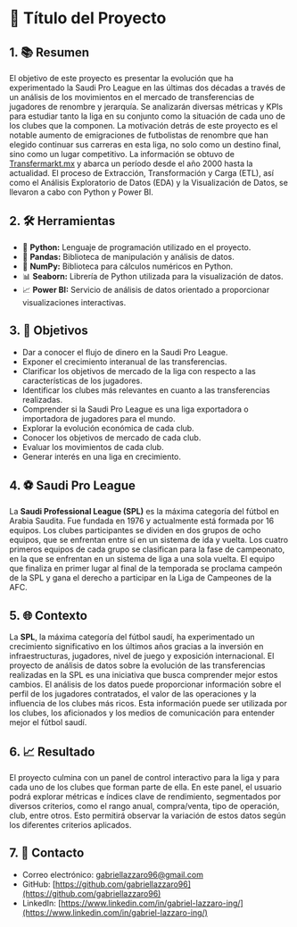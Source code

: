 # 🚀 Título del Proyecto

## 1. 📚 Resumen
El objetivo de este proyecto es presentar la evolución que ha experimentado la Saudi Pro League en las últimas dos décadas a través de un análisis de los movimientos en el mercado de transferencias de jugadores de renombre y jerarquía. Se analizarán diversas métricas y KPIs para estudiar tanto la liga en su conjunto como la situación de cada uno de los clubes que la componen. La motivación detrás de este proyecto es el notable aumento de emigraciones de futbolistas de renombre que han elegido continuar sus carreras en esta liga, no solo como un destino final, sino como un lugar competitivo. La información se obtuvo de [Transfermarkt.mx](https://www.transfermarkt.mx) y abarca un período desde el año 2000 hasta la actualidad. El proceso de Extracción, Transformación y Carga (ETL), así como el Análisis Exploratorio de Datos (EDA) y la Visualización de Datos, se llevaron a cabo con Python y Power BI.

## 2. 🛠️ Herramientas
- 🐍 **Python:** Lenguaje de programación utilizado en el proyecto.
- 🐼 **Pandas:** Biblioteca de manipulación y análisis de datos.
- 🔢 **NumPy:** Biblioteca para cálculos numéricos en Python.
- 📊 **Seaborn:** Librería de Python utilizada para la visualización de datos.
- 📈 **Power BI:** Servicio de análisis de datos orientado a proporcionar visualizaciones interactivas.

## 3. 🎯 Objetivos
- Dar a conocer el flujo de dinero en la Saudi Pro League.
- Exponer el crecimiento interanual de las transferencias.
- Clarificar los objetivos de mercado de la liga con respecto a las características de los jugadores.
- Identificar los clubes más relevantes en cuanto a las transferencias realizadas.
- Comprender si la Saudi Pro League es una liga exportadora o importadora de jugadores para el mundo.
- Explorar la evolución económica de cada club.
- Conocer los objetivos de mercado de cada club.
- Evaluar los movimientos de cada club.
- Generar interés en una liga en crecimiento.

## 4. ⚽ Saudi Pro League
La **Saudi Professional League (SPL)** es la máxima categoría del fútbol en Arabia Saudita. Fue fundada en 1976 y actualmente está formada por 16 equipos. Los clubes participantes se dividen en dos grupos de ocho equipos, que se enfrentan entre sí en un sistema de ida y vuelta. Los cuatro primeros equipos de cada grupo se clasifican para la fase de campeonato, en la que se enfrentan en un sistema de liga a una sola vuelta. El equipo que finaliza en primer lugar al final de la temporada se proclama campeón de la SPL y gana el derecho a participar en la Liga de Campeones de la AFC.

## 5. 🌐 Contexto
La **SPL**, la máxima categoría del fútbol saudí, ha experimentado un crecimiento significativo en los últimos años gracias a la inversión en infraestructuras, jugadores, nivel de juego y exposición internacional. El proyecto de análisis de datos sobre la evolución de las transferencias realizadas en la SPL es una iniciativa que busca comprender mejor estos cambios. El análisis de los datos puede proporcionar información sobre el perfil de los jugadores contratados, el valor de las operaciones y la influencia de los clubes más ricos. Esta información puede ser utilizada por los clubes, los aficionados y los medios de comunicación para entender mejor el fútbol saudí.

## 6. 📈 Resultado
El proyecto culmina con un panel de control interactivo para la liga y para cada uno de los clubes que forman parte de ella. En este panel, el usuario podrá explorar métricas e índices clave de rendimiento, segmentados por diversos criterios, como el rango anual, compra/venta, tipo de operación, club, entre otros. Esto permitirá observar la variación de estos datos según los diferentes criterios aplicados.

## 7. 📧 Contacto
- Correo electrónico: [gabriellazzaro96@gmail.com](mailto:gabriellazzaro96@gmail.com)
- GitHub: [https://github.com/gabriellazzaro96](https://github.com/gabriellazzaro96)
- LinkedIn: [https://www.linkedin.com/in/gabriel-lazzaro-ing/](https://www.linkedin.com/in/gabriel-lazzaro-ing/)

